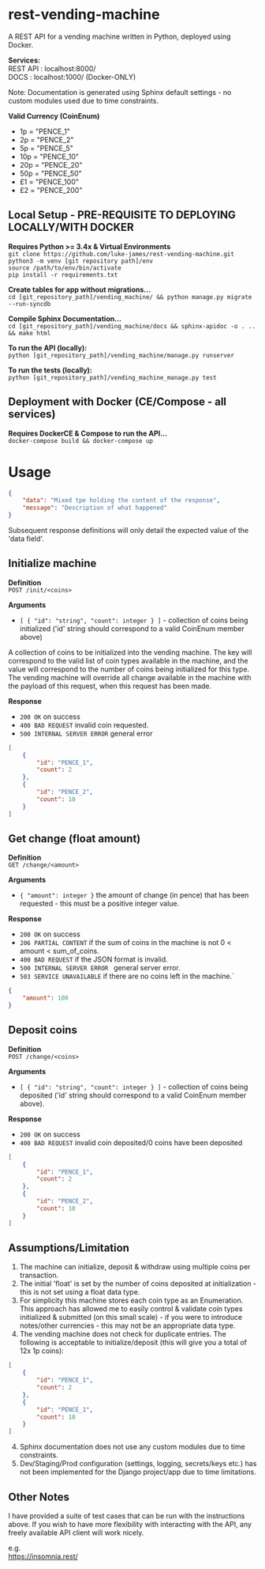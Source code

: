 # rest-vending-machine
A REST API for a vending machine written in Python, deployed using Docker.

**Services:**<br>
REST API : localhost:8000/<br>
DOCS : localhost:1000/ (Docker-ONLY)<br>

Note: Documentation is generated using Sphinx default settings - no custom modules used due to time constraints.<br>

**Valid Currency (CoinEnum)**<br>
<ul>
<li>1p      = "PENCE_1"</li>
<li>2p      = "PENCE_2"</li>
<li>5p      = "PENCE_5"</li>
<li>10p     = "PENCE_10"</li>
<li>20p     = "PENCE_20"</li>
<li>50p     = "PENCE_50"</li>
<li>£1      = "PENCE_100"</li>
<li>£2      = "PENCE_200"</li>
</ul>

## Local Setup - PRE-REQUISITE TO DEPLOYING LOCALLY/WITH DOCKER
**Requires Python >= 3.4x & Virtual Environments**<br>
`git clone https://github.com/luke-james/rest-vending-machine.git`<br>
`python3 -m venv [git repository path]/env` <br>
`source /path/to/env/bin/activate` <br>
`pip install -r requirements.txt` <br>

**Create tables for app without migrations...** <br>
`cd [git_repository_path]/vending_machine/ && python manage.py migrate --run-syncdb` <br>

**Compile Sphinx Documentation...** <br>
`cd [git_repository_path]/vending_machine/docs && sphinx-apidoc -o . .. && make html`

**To run the API (locally):**<br>
`python [git_repository_path]/vending_machine/manage.py runserver`

**To run the tests (locally):**<br>
`python [git_repository_path]/vending_machine_manage.py test`

## Deployment with Docker (CE/Compose - all services)
**Requires DockerCE & Compose to run the API...**<br>
`docker-compose build && docker-compose up`<br>

# Usage

```json
{
    "data": "Mixed tpe holding the content of the response",
    "message": "Description of what happened"
}
```

Subsequent response definitions will only detail the expected value of the 'data field'.

## Initialize machine

**Definition**<br>
`POST /init/<coins>`

**Arguments**<br>
- ` [ { "id": "string", "count": integer } ] ` - collection of coins being initialized ('id' string should correspond to a valid CoinEnum member above) <br>

A collection of coins to be initialized into the vending machine.  The key will correspond to the valid list of coin types available in the machine, and the value will correspond to the number of coins being initialized for this type.  The vending machine will override all change available in the machine with the payload of this request, when this request has been made.

**Response**<br>
- `200 OK` on success<br>
- `400 BAD REQUEST` invalid coin requested.<br>
- `500 INTERNAL SERVER ERROR` general error <br>

```json
[
    {
        "id": "PENCE_1",
        "count": 2
    },
    {
        "id": "PENCE_2",
        "count": 10
    }
]
```

## Get change (float amount)

**Definition**<br>
`GET /change/<amount>`

**Arguments**<br>
- `{ "amount": integer }` the amount of change (in pence) that has been requested - this must be a positive integer value.

**Response**<br>
- `200 OK` on success <br>
- `206 PARTIAL CONTENT` if the sum of coins in the machine is not 0 < amount < sum_of_coins. <br>
- `400 BAD REQUEST` if the JSON format is invalid. <br>
- `500 INTERNAL SERVER ERROR ` general server error. <br>
- `503 SERVICE UNAVAILABLE` if there are no coins left in the machine.` <br>

```json
{
    "amount": 100
}
```

## Deposit coins

**Definition**<br>
`POST /change/<coins>` 

**Arguments**<br>
- `[ { "id": "string", "count": integer } ]` - collection of coins being deposited ('id' string should correspond to a valid CoinEnum member above).

**Response**<br>
- `200 OK` on success
- `400 BAD REQUEST` invalid coin deposited/0 coins have been deposited

```json
[
    {
        "id": "PENCE_1",
        "count": 2
    },
    {
        "id": "PENCE_2",
        "count": 10
    }
]
```

## Assumptions/Limitation
1. The machine can initialize, deposit & withdraw using multiple coins per transaction.
2. The initial 'float' is set by the number of coins deposited at initialization - this is not set using a float data type.
3. For simplicity this machine stores each coin type as an Enumeration.  This approach has allowed me to easily control & validate coin types initialized & submitted (on this small scale) - if you were to introduce notes/other currencies - this may not be an appropriate data type.
3. The vending machine does not check for duplicate entries.  The following is acceptable to initialize/deposit (this will give you a total of 12x 1p coins):

```json
[
    {
        "id": "PENCE_1",
        "count": 2
    },
    {
        "id": "PENCE_1",
        "count": 10
    }
]
```
4. Sphinx documentation does not use any custom modules due to time constraints.
5. Dev/Staging/Prod configuration (settings, logging, secrets/keys etc.) has not been implemented for the Django project/app due to time limitations.

## Other Notes
I have provided a suite of test cases that can be run with the instructions above.  If you wish to have more flexibility with interacting with the API, any freely available API client will work nicely.  <br>

e.g. <br>
https://insomnia.rest/ <br>
